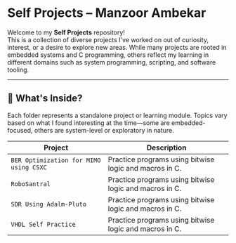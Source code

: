 # Self Projects – Manzoor Ambekar

Welcome to my **Self Projects** repository!  
This is a collection of diverse projects I've worked on out of curiosity, interest, or a desire to explore new areas. While many projects are rooted in embedded systems and C programming, others reflect my learning in different domains such as system programming, scripting, and software tooling.

---

## 📂 What's Inside?

Each folder represents a standalone project or learning module. Topics vary based on what I found interesting at the time—some are embedded-focused, others are system-level or exploratory in nature.

| Project | Description |
|---------|-------------|
| `BER Optimization for MIMO using CSXC` | Practice programs using bitwise logic and macros in C. |
| `RoboSantral` | Practice programs using bitwise logic and macros in C. |
| `SDR Using Adalm-Pluto` | Practice programs using bitwise logic and macros in C. |
| `VHDL Self Practice` | Practice programs using bitwise logic and macros in C. |